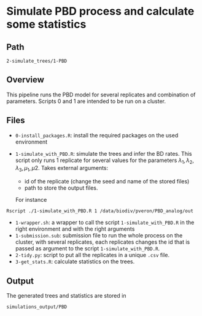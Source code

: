 # Simulate PBD process and calculate some statistics
## Path 
```
2-simulate_trees/1-PBD
```

## Overview
This pipeline runs the PBD model for several replicates and combination of parameters. Scripts 0 and 1 are intended to be run on a cluster. 

## Files
* `0-install_packages.R`: install the required packages on the used environment
* `1-simulate_with_PBD.R`: simulate the trees and infer the BD rates. This script only runs 1 replicate for several values for the parameters $\lambda_1, \lambda_2, \lambda_3, \mu_1, \mu2$. Takes external arguments:
    * id of the replicate (change the seed and name of the stored files)
    * path to store the output files. 
    
    For instance 
```
Rscript ./1-simulate_with_PBD.R 1 /data/biodiv/pveron/PBD_analog/out
```
* `1-wrapper.sh`: a wrapper to call the script `1-simulate_with_PBD.R` in the right environment and with the right arguments
* `1-submission.sub`: submission file to run the whole process on the cluster, with several replicates, each replicates changes the id that is passed as argument to the script `1-simulate_with_PBD.R`.
* `2-tidy.py`: script to put all the replicates in a unique `.csv` file. 
* `3-get_stats.R`: calculate statistics on the trees. 

## Output 
The generated trees and statistics are stored in 
```
simulations_output/PBD
```

